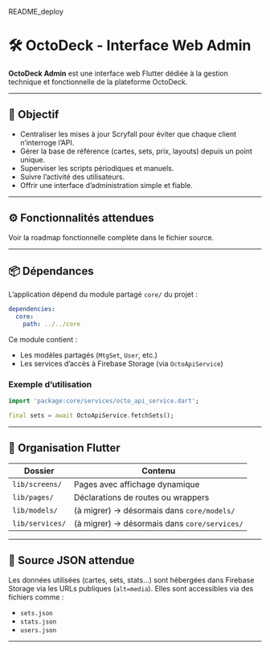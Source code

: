 <!-- 📁 chemin relatif : apps\web_admin\README.md -->
README_deploy
# 🛠️ OctoDeck - Interface Web Admin

**OctoDeck Admin** est une interface web Flutter dédiée à la gestion technique et fonctionnelle de la plateforme OctoDeck.

---

## 🎯 Objectif

- Centraliser les mises à jour Scryfall pour éviter que chaque client n’interroge l’API.
- Gérer la base de référence (cartes, sets, prix, layouts) depuis un point unique.
- Superviser les scripts périodiques et manuels.
- Suivre l’activité des utilisateurs.
- Offrir une interface d’administration simple et fiable.

---

## ⚙️ Fonctionnalités attendues

Voir la roadmap fonctionnelle complète dans le fichier source.

---

## 📦 Dépendances

L’application dépend du module partagé `core/` du projet :

```yaml
dependencies:
  core:
    path: ../../core
```

Ce module contient :

- Les modèles partagés (`MtgSet`, `User`, etc.)
- Les services d’accès à Firebase Storage (via `OctoApiService`)

### Exemple d’utilisation

```dart
import 'package:core/services/octo_api_service.dart';

final sets = await OctoApiService.fetchSets();
```

---

## 📁 Organisation Flutter

| Dossier | Contenu |
|--------|---------|
| `lib/screens/` | Pages avec affichage dynamique |
| `lib/pages/` | Déclarations de routes ou wrappers |
| `lib/models/` | (à migrer) → désormais dans `core/models/` |
| `lib/services/` | (à migrer) → désormais dans `core/services/` |

---

## 🔌 Source JSON attendue

Les données utilisées (cartes, sets, stats...) sont hébergées dans Firebase Storage via les URLs publiques (`alt=media`). Elles sont accessibles via des fichiers comme :

- `sets.json`
- `stats.json`
- `users.json`

---
